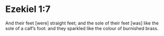 # Ezekiel 1:7

And their feet [were] straight feet; and the sole of their feet [was] like the sole of a calf’s foot: and they sparkled like the colour of burnished brass.